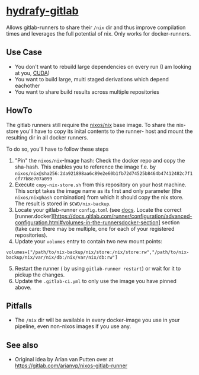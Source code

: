 # [hydrafy-gitlab](https://gitlab.com/griph-dev/hydrafy-gitlab.git)

Allows gitlab-runners to share their `/nix` dir and thus improve compilation
times and leverages the full potential of nix. Only works for docker-runners.

## Use Case

- You don't want to rebuild large dependencies on every run (I am looking at you, [CUDA](https://github.com/NixOS/nixpkgs-channels/blob/nixos-unstable/pkgs/development/compilers/cudatoolkit/common.nix#L235))
- You want to build large, multi staged derivations which depend eachother
- You want to share build results across multiple repositories

## HowTo

The gitlab runners still require the [nixos/nix](https://hub.docker.com/r/nixos/nix/tags)
base image. To share the nix-store you'll have to copy its inital contents to the runner-
host and mount the resulting dir in all docker runners.

To do so, you'll have to follow these steps

1) "Pin" the `nixos/nix`-Image hash: Check the docker repo and copy the sha-hash.
This enables you to reference the image f.e. by
`nixos/nix@sha256:2da921898aa6c89e2e60b1fb72d74525b8464b47412482c7f1cf77b8e707a099`
2) Execute `copy-nix-store.sh` from this repository on your host machine. This script
takes the image name as its first and only parameter (the `nixos/nix@hash` combination)
from which it should copy the nix store. The result is stored in `$CWD/nix-backup`.
3) Locate your gitlab-runner `config.toml` (see [docs](https://docs.gitlab.com/runner/configuration/advanced-configuration.html]). Locate the correct [runner.docker][https://docs.gitlab.com/runner/configuration/advanced-configuration.html#volumes-in-the-runnersdocker-section] section
(take care: there may be multiple, one for each of your registered repositories).
4) Update your `volumes` entry to contain two new mount points:
  ```
  volumes=["/path/to/nix-backup/nix/store:/nix/store:rw","/path/to/nix-backup/nix/var/nix/db:/nix/var/nix/db:rw"]
  ```
5) Restart the runner ( by using `gitlab-runner restart`) or wait for it to pickup the changes.
6) Update the `.gitlab-ci.yml` to only use the image you have pinned above.


## Pitfalls

- The `/nix` dir will be available in every docker-image you use in your pipeline,
even non-nixos images if you use any.

## See also

- Original idea by Arian van Putten over at https://gitlab.com/arianvp/nixos-gitlab-runner
